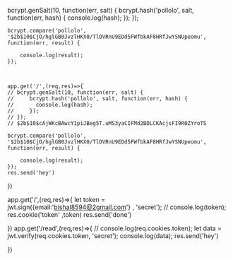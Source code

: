   <!-- for encript data -->
  
   bcrypt.genSalt(10, function(err, salt) {
        bcrypt.hash('pollolo', salt, function(err, hash) {
          console.log(hash);
        });
    });
    

<!-- for cheak data is true or not -->
    bcrypt.compare('pollolo', '$2b$10$CjO/hglGB0JvzlHKX0/TlOVRnU9EDd5FWfbkAF8HRfJwYSNUpeomu', function(err, result) {
                
        console.log(result);
    });
    


    app.get('/',(req,res)=>{
    // bcrypt.genSalt(10, function(err, salt) {
    //     bcrypt.hash('pollolo', salt, function(err, hash) {
    //       console.log(hash);
    //     });
    // });
    // $2b$10$cAjWKcBAwcY1piJBeg5T.uMS3yaCIFMd2BDLCKAcjsFI9R0ZYroTS

    bcrypt.compare('pollolo', '$2b$10$CjO/hglGB0JvzlHKX0/TlOVRnU9EDd5FWfbkAF8HRfJwYSNUpeomu', function(err, result) {
                
        console.log(result);
    });
    res.send('hey')

}) 


app.get('/',(req,res)=>{
         let token = jwt.sign({email:'bishal8594@2gmail.com'} , 'secret');
            // console.log(token);
            res.cookie('token' ,token)
          res.send('done')

}) 
app.get('/read',(req,res)=>{
    // console.log(req.cookies.token);
    let data = jwt.verify(req.cookies.token, 'secret');
    console.log(data);
    res.send('hey')

}) 
